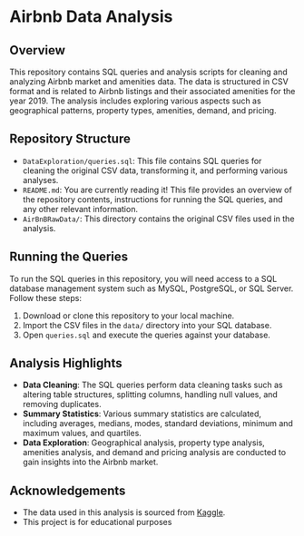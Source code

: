 # Airbnb Data Analysis

## Overview
This repository contains SQL queries and analysis scripts for cleaning and analyzing Airbnb market and amenities data. The data is structured in CSV format and is related to Airbnb listings and their associated amenities for the year 2019. The analysis includes exploring various aspects such as geographical patterns, property types, amenities, demand, and pricing.

## Repository Structure
- `DataExploration/queries.sql`: This file contains SQL queries for cleaning the original CSV data, transforming it, and performing various analyses.
- `README.md`: You are currently reading it! This file provides an overview of the repository contents, instructions for running the SQL queries, and any other relevant information.
- `AirBnBRawData/`: This directory contains the original CSV files used in the analysis.

## Running the Queries
To run the SQL queries in this repository, you will need access to a SQL database management system such as MySQL, PostgreSQL, or SQL Server. Follow these steps:
1. Download or clone this repository to your local machine.
2. Import the CSV files in the `data/` directory into your SQL database.
3. Open `queries.sql` and execute the queries against your database.

## Analysis Highlights
- **Data Cleaning**: The SQL queries perform data cleaning tasks such as altering table structures, splitting columns, handling null values, and removing duplicates.
- **Summary Statistics**: Various summary statistics are calculated, including averages, medians, modes, standard deviations, minimum and maximum values, and quartiles.
- **Data Exploration**: Geographical analysis, property type analysis, amenities analysis, and demand and pricing analysis are conducted to gain insights into the Airbnb market.

## Acknowledgements
- The data used in this analysis is sourced from [Kaggle](https://www.kaggle.com/).
- This project is for educational purposes
